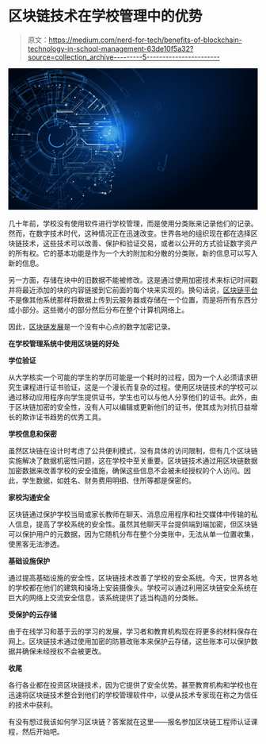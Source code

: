# 区块链技术在学校管理中的优势

> 原文：<https://medium.com/nerd-for-tech/benefits-of-blockchain-technology-in-school-management-63de10f5a32?source=collection_archive---------5----------------------->

![](img/a1c50217576a18bed317d0b7a8200866.png)

几十年前，学校没有使用软件进行学校管理，而是使用分类账来记录他们的记录。然而，在数字技术时代，这种情况正在迅速改变。世界各地的组织现在都在选择区块链技术，这些技术可以改善、保护和验证交易，或者以公开的方式验证数字资产的所有权。它的基本功能是作为一个大的附加和分散的分类账，新的信息可以写入新的信息。

另一方面，存储在块中的旧数据不能被修改。这是通过使用加密技术来标记时间戳并将最近添加的块的内容链接到它前面的每个块来实现的。换句话说，[区块链平台](https://www.blockchain-council.org/blockchain/top-10-blockchain-platforms-you-need-to-know-about/)不是像其他系统那样将数据上传到云服务器或存储在一个位置，而是将所有东西分成小部分。这些微小的部分然后分布在整个计算机网络上。

因此，[区块链发展](https://www.blockchain-council.org/certifications/certified-blockchain-developer/)是一个没有中心点的数字加密记录。

**在学校管理系统中使用区块链的好处**

**学位验证**

从大学核实一个可能的学生的学历可能是一个耗时的过程，因为一个人必须请求研究生课程进行证书验证，这是一个漫长而复杂的过程。使用区块链技术的学校可以通过移动应用程序向学生提供证书，学生也可以与他人分享他们的证书。此外，由于区块链加密的安全性，没有人可以编辑或更新他们的证书，使其成为对抗日益增长的欺诈证书趋势的优秀工具。

**学校信息和保密**

虽然区块链在设计时考虑了公共便利模式，没有具体的访问限制，但有几个区块链实施解决了数据机密性问题，这在学校中至关重要。区块链技术通过用区块链数据加密数据来改善学校的安全措施，确保这些信息不会被未经授权的个人访问。因此，学生数据，如姓名、财务费用明细、住所等都是保密的。

**家校沟通安全**

区块链通过保护学校当局或家长教师在聊天、消息应用程序和社交媒体中传输的私人信息，提高了学校系统的安全性。虽然其他聊天平台提供端到端加密，但区块链可以保护用户的元数据，因为它随机分布在整个分类账中，无法从单一位置收集，使黑客无法渗透。

**基础设施保护**

通过提高基础设施的安全性，区块链技术改善了学校的安全系统。今天，世界各地的学校都在他们的建筑和操场上安装摄像头。学校可以通过利用区块链安全系统在巨大的网络上交流安全信息，该系统提供了适当构造的分类帐。

**受保护的云存储**

由于在线学习和基于云的学习的发展，学习者和教育机构现在将更多的材料保存在网上。区块链技术通过使用加密的防篡改账本来保护云存储，这些账本可以保护数据并确保未经授权不会被更改。

**收尾**

各行各业都在投资区块链技术，因为它提供了安全优势。甚至教育机构和学校也在迅速将区块链技术整合到他们的学校管理软件中，以便从技术专家现在称之为信任的技术中获利。

有没有想过我该如何学习区块链？答案就在这里——报名参加区块链工程师认证课程，然后开始吧。